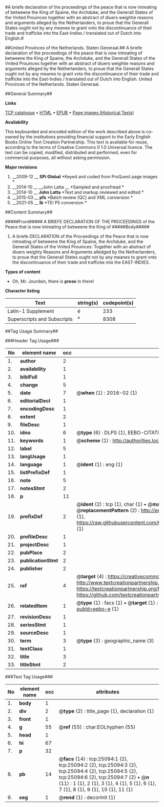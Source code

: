 #A briefe declaration of the proceedings of the peace that is now intreating of betweene the King of Spaine, the Archduke, and the Generall States of the Vnited Prouinces together with an abstract of diuers weightie reasons and arguments alleged by the Netherlanders, to proue that the Generall States ought not by any meanes to grant vnto the discontinuance of their trade and trafficke into the East-Indies / translated out of Dutch into English.#

##United Provinces of the Netherlands. Staten Generaal.##
A briefe declaration of the proceedings of the peace that is now intreating of betweene the King of Spaine, the Archduke, and the Generall States of the Vnited Prouinces together with an abstract of diuers weightie reasons and arguments alleged by the Netherlanders, to proue that the Generall States ought not by any meanes to grant vnto the discontinuance of their trade and trafficke into the East-Indies / translated out of Dutch into English.
United Provinces of the Netherlands. Staten Generaal.

##General Summary##

**Links**

[TCP catalogue](http://www.ota.ox.ac.uk/tcp/)  • 
[HTML](http://tei.it.ox.ac.uk/tcp/Texts-HTML/free/A08/A08092.html)  • 
[EPUB](http://tei.it.ox.ac.uk/tcp/Texts-EPUB/free/A08/A08092.epub) • 
[Page images (Historical Texts)](https://historicaltexts.jisc.ac.uk/eebo-22109014e)

**Availability**

This keyboarded and encoded edition of the work described above is co-owned by the
    institutions providing financial support to the Early English Books Online Text Creation
    Partnership. This text is available for reuse, according to the terms of  Creative Commons 0 1.0 Universal
    licence. The text can be copied, modified, distributed and performed, even for commercial
    purposes, all without asking permission.

**Major revisions**

1. __2009-12 __ __SPi Global__ *Keyed and coded from ProQuest page images *
1. __2014-10 __ __John Latta __ *Sampled and proofread *
1. __2014-10 __ __John Latta__ *Text and markup reviewed and edited *
1. __2015-03 __ __pfs__ *Batch review (QC) and XML conversion *
1. __2021-05 __ __lb__ *TEI P5 conversion *

##Content Summary##

#####Front#####
A BRIEFE DECLARATION OF THE PROCEEDINGS of the Peace that is now intreating of betweene the King of 
#####Body#####

1. A briefe DECLARATION of the Proceedings of the Peace that is now intreating of betweene the King of Spaine, the Archduke, and the Generall States of the Vnited Prouinces: Together with an abstract of diuers weighty Reasons and Arguments alledged by the Netherlanders, to proue that the Generall States ought not by any meanes to grant vnto the discontinuance of their trade and trafficke into the EAST-INDIES.

**Types of content**

  * Oh, Mr. Jourdain, there is **prose** in there!

**Character listing**


|Text|string(s)|codepoint(s)|
|---|---|---|
|Latin-1 Supplement|é|233|
|Superscripts             and Subscripts|⁴|8308|

##Tag Usage Summary##

###Header Tag Usage###

|No|element name|occ|attributes|
|---|---|---|---|
|1.|__author__|2||
|2.|__availability__|1||
|3.|__biblFull__|1||
|4.|__change__|5||
|5.|__date__|7| @__when__ (1) : 2016-02 (1)|
|6.|__editorialDecl__|1||
|7.|__encodingDesc__|1||
|8.|__extent__|2||
|9.|__fileDesc__|1||
|10.|__idno__|6| @__type__ (6) : DLPS (1), EEBO-CITATION (1), VID (1), EEBO-PROQUEST (1), STC (2)|
|11.|__keywords__|1| @__scheme__ (1) : http://authorities.loc.gov/ (1)|
|12.|__label__|5||
|13.|__langUsage__|1||
|14.|__language__|1| @__ident__ (1) : eng (1)|
|15.|__listPrefixDef__|1||
|16.|__note__|5||
|17.|__notesStmt__|2||
|18.|__p__|11||
|19.|__prefixDef__|2| @__ident__ (2) : tcp (1), char (1)  •  @__matchPattern__ (2) : ([0-9\-]+):([0-9IVX]+) (1), (.+) (1)  •  @__replacementPattern__ (2) : http://eebo.chadwyck.com/downloadtiff?vid=$1&page=$2 (1), https://raw.githubusercontent.com/textcreationpartnership/Texts/master/tcpchars.xml#$1 (1)|
|20.|__profileDesc__|1||
|21.|__projectDesc__|1||
|22.|__pubPlace__|2||
|23.|__publicationStmt__|2||
|24.|__publisher__|2||
|25.|__ref__|4| @__target__ (4) : https://creativecommons.org/publicdomain/zero/1.0/ (1), http://www.textcreationpartnership.org/docs/. (1), https://textcreationpartnership.org/faq/#faq05 (1), https://github.com/textcreationpartnership (1)|
|26.|__relatedItem__|1| @__type__ (1) : facs (1)  •  @__target__ (1) : https://data.historicaltexts.jisc.ac.uk/view?pubId=eebo-e (1)|
|27.|__revisionDesc__|1||
|28.|__seriesStmt__|1||
|29.|__sourceDesc__|1||
|30.|__term__|3| @__type__ (3) : geographic_name (3)|
|31.|__textClass__|1||
|32.|__title__|3||
|33.|__titleStmt__|2||


###Text Tag Usage###

|No|element name|occ|attributes|
|---|---|---|---|
|1.|__body__|1||
|2.|__div__|2| @__type__ (2) : title_page (1), declaration (1)|
|3.|__front__|1||
|4.|__g__|55| @__ref__ (55) : char:EOLhyphen (55)|
|5.|__head__|1||
|6.|__hi__|67||
|7.|__p__|32||
|8.|__pb__|14| @__facs__ (14) : tcp:25094:1 (2), tcp:25094:2 (2), tcp:25094:3 (2), tcp:25094:4 (2), tcp:25094:5 (2), tcp:25094:6 (2), tcp:25094:7 (2)  •  @__n__ (11) : 1 (1), 2 (1), 3 (1), 4 (1), 5 (1), 6 (1), 7 (1), 8 (1), 9 (1), 10 (1), 11 (1)|
|9.|__seg__|1| @__rend__ (1) : decorInit (1)|
